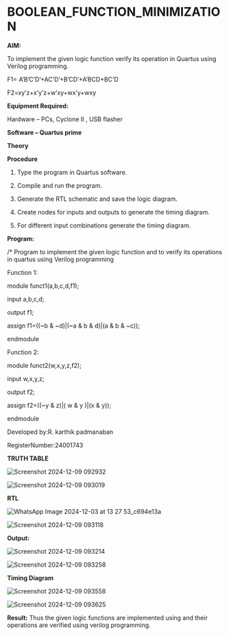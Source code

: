 # BOOLEAN_FUNCTION_MINIMIZATION

**AIM:**

To implement the given logic function verify its operation in Quartus using Verilog programming.

F1= A’B’C’D’+AC’D’+B’CD’+A’BCD+BC’D 

F2=xy’z+x’y’z+w’xy+wx’y+wxy

**Equipment Required:**

Hardware – PCs, Cyclone II , USB flasher

**Software – Quartus prime**

**Theory**

**Procedure**

1.	Type the program in Quartus software.

2.	Compile and run the program.

3.	Generate the RTL schematic and save the logic diagram.

4.	Create nodes for inputs and outputs to generate the timing diagram.

5.	For different input combinations generate the timing diagram.


**Program:** 

 /* Program to implement the given logic function and to verify its operations in quartus
 using Verilog programming

 Function 1:


 
 module funct1(a,b,c,d,f1);
 
 input a,b,c,d;
 
 output f1;
 
 assign f1=((~b & ~d)|(~a & b & d)|(a & b & ~c));
 
 endmodule

  Function 2:
 

 module funct2(w,x,y,z,f2);
 
 input w,x,y,z;
 
 output f2;
 
 assign f2=((~y & z)|( w & y )|(x & y));
 
 endmodule



Developed by:R. karthik padmanaban 

RegisterNumber:24001743

**TRUTH TABLE**

![Screenshot 2024-12-09 092932](https://github.com/user-attachments/assets/fcf85273-7256-47a7-b908-daba01b07cac)


![Screenshot 2024-12-09 093019](https://github.com/user-attachments/assets/72956c3b-1996-435b-be34-9d2e8b01a2d2)



**RTL**

![WhatsApp Image 2024-12-03 at 13 27 53_c694e13a](https://github.com/user-attachments/assets/291e09fa-db51-4283-a416-d933d442c0fd)


![Screenshot 2024-12-09 093118](https://github.com/user-attachments/assets/555dfda0-7c0b-40ea-b561-4716f38d9a5e)


**Output:**

![Screenshot 2024-12-09 093214](https://github.com/user-attachments/assets/db7f69a7-ab76-43a2-baec-876424baf390)


![Screenshot 2024-12-09 093258](https://github.com/user-attachments/assets/75567638-3915-4fdc-b6a7-dcfad0a53e57)


**Timing Diagram**

![Screenshot 2024-12-09 093558](https://github.com/user-attachments/assets/72a4209f-056a-437c-8467-898b6423de27)


![Screenshot 2024-12-09 093625](https://github.com/user-attachments/assets/b7ff5ad2-06ce-4089-a6f8-896d49c61a39)


**Result:**
 Thus the given logic functions are implemented using and their operations are verified using verilog programming.


